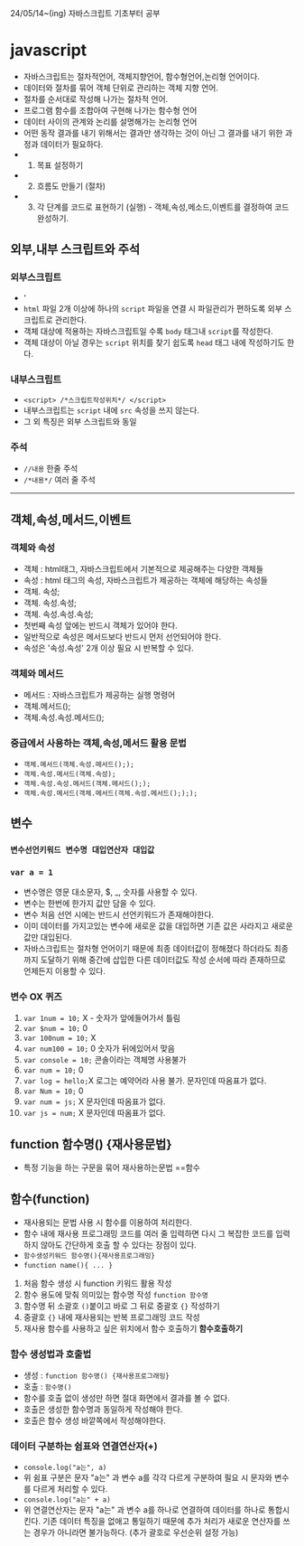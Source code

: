 24/05/14~(ing) 자바스크립트 기초부터 공부
# javascript
* 자바스크립트는 절차적언어, 객체지향언어, 함수형언어,논리형 언어이다.
* 데이터와 절차를 묶어 객체 단위로 관리하는 객체 지향 언어.
* 절차를 순서대로 작성해 나가는 절차적 언어.
* 프로그램 함수를 조합아여 구현해 나가는 함수형 언어
* 데이터 사이의 관계와 논리를 설명해가는 논리형 언어
* 어떤 동작 결과를 내기 위해서는 결과만 생각하는 것이 아닌 그 결과를 내기 위한 과정과 데이터가 필요하다.
* 1. 목표 설정하기
* 2. 흐름도 만들기 (절차)
* 3. 각 단계를 코드로 표현하기 (실행) - 객체,속성,메소드,이벤트를 결정하여 코드 완성하기.
## 외부,내부 스크립트와 주석
### 외부스크립트
* '<script src="경로"></script>
* `html` 파일 2개 이상에 하나의 `script` 파일을 연결 시 파일관리가 편하도록 외부 스크립트로 관리한다.
* 객체 대상에 적용하는 자바스크립트일 수록 `body` 태그내 `script`를 작성한다.
* 객체 대상이 아닐 경우는 `script` 위치를 찾기 쉽도록 `head` 태그 내에 작성하기도 한다.
### 내부스크립트
* `<script> /*스크립트작성위치*/ </script>`
* 내부스크립트는 `script` 내에 `src` 속성을 쓰지 않는다.
* 그 외 특징은 외부 스크립트와 동일
### 주석
* `//내용` 한줄 주석
* `/*내용*/`  여러 줄 주석
-----------------
## 객체,속성,메서드,이벤트
### 객체와 속성
* 객체 : html태그,  자바스크립트에서 기본적으로 제공해주는 다양한 객체들
* 속성 : html 태그의 속성, 자바스크립트가 제공하는 객체에 해당하는 속성들
* 객체. 속성;
* 객체. 속성.속성;
* 객체. 속성.속성.속성;
* 첫번째 속성 앞에는 반드시 객체가 있어야 한다.
* 일반적으로 속성은 메서드보다 반드시 먼저 선언되어야 한다.
* 속성은 '속성.속성' 2개 이상 필요 시 반복할 수 있다.
### 객체와 메서드
* 메서드 : 자바스크립트가 제공하는 실행 명령어
* 객체.메서드();
* 객체.속성.속성.메서드();
### 중급에서 사용하는 객체,속성,메서드 활용 문법
* `객체.메서드(객체.속성.메서드(););`
* `객체.속성.메서드(객체.속성);`
* `객체.속성.속성.메서드(객체.메서드(););`
* `객체.속성.메서드(객체.메서드(객체.속성.메서드();););`
## 변수
### `변수선언키워드 변수명 대입연산자 대입값`
### `var a = 1`
* 변수명은 영문 대소문자, $, _, 숫자를 사용할 수 있다.
* 변수는 한번에 한가지 값만 담을 수 있다.
* 변수 처음 선언 시에는 반드시 선언키워드가 존재해야한다. 
* 이미 데이터를 가지고있는 변수에 새로운 값을 대입하면 기존 값은 사라지고 새로운값만 대입된다.
* 자바스크립트는 절차형 언어이기 때문에 최종 데이터값이 정해졌다 하더라도 최종까지 도달하기 위해 중간에 삽입한 다른 데이터값도 작성 순서에 따라 존재하므로 언제든지 이용할 수 있다.
### 변수 OX 퀴즈
1. `var 1num = 10;` X - 숫자가 앞에들어가서 틀림
2. `var $num = 10;` 0
3. `var 100num = 10;` X
4. `var num100 = 10;` 0 숫자가 뒤에있어서 맞음
5. `var console = 10;` 콘솔이라는 객체명 사용불가 
6. `var num = 10;` 0 
7. `var log = hello;`X 로그는 예약어라 사용 불가. 문자인데 따옴표가 없다.
8. `var Num = 10;` 0        
9. `var num = js;` X 문자인데 따옴표가 없다.
10. `var js = num;` X 문자인데 따옴표가 없다.
## function 함수명() {재사용문법}
* 특정 기능을 하는 구문을 묶어 재사용하는문법 ==함수

## 함수(function)
* 재사용되는 문법 사용 시 함수를 이용하여 처리한다.
* 함수 내에 재사용 프로그래밍 코드를 여러 줄 입력하면 다시 그 복잡한 코드를 입력하지 않아도 간단하게 호출 할 수 있다는 장점이 있다.
* `함수생성키워드 함수명(){재사용프로그래밍}`
* `function name(){ ... }`
1. 처음 함수 생성 시 function 키워드 활용 작성
2. 함수 용도에 맞춰 의미있는 함수명 작성 `function 함수명`
3. 함수명 뒤 소괄호 `()`붙이고 바로 그 뒤로 중괄호 `{}` 작성하기
4. 중괄호 `{}` 내에 재사용되는 반복 프로그래밍 코드 작성
5. 재사용 함수를 사용하고 싶은 위치에서 함수 호출하기 **함수호출하기**

### 함수 생성법과 호출법
* 생성 : `function 함수명() {재사용프로그래밍}`
* 호출 : `함수명()`
* 함수를 호출 없이 생성만 하면 절대 화면에서 결과를 볼 수 없다.
* 호출은 생성한 함수명과 동일하게 작성해야 한다.
* 호출은 함수 생성 바깥쪽에서 작성해야한다.

### 데이터 구분하는 쉼표와 연결연산자(+)
* `console.log("a는", a)`
* 위 쉼표 구분은 문자 "a는" 과 변수 a를 각각 다르게 구분하여 필요 시 문자와 변수를 다르게 처리할 수 있다.
* `console.log("a는" + a)`
* 위 연결연산자는 문자 "a는" 과 변수 a를 하나로 연결하여 데이터를 하나로 통합시킨다. 기존 데이터 특징을 없애고 통일하기 때문에 추가 처리가 새로운 연산자를 쓰는 경우가 아니라면 불가능하다. (추가 괄호로 우선순위 설정 가능)